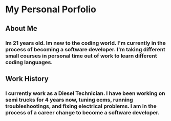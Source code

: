 # My Personal Porfolio

## About Me
### Im 21 years old. Im new to the coding world. I'm currently in the process of becoming a software developer. I'm taking different small courses in personal time out of work to learn different coding languages.

## Work History
### I currently work as a Diesel Technician. I have been working on semi trucks for 4 years now, tuning ecms, running troubleshootings, and fixing electrical problems. I am in the process of a career change to become a software developer. 
